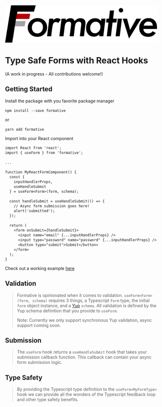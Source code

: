 ![Formative](https://raw.githubusercontent.com/hally9k/formative/master/docs-website/src/images/formative.png 'Formative')

# Type Safe Forms with React Hooks

(A work in progress - All contributions welcome!)

## Getting Started

Install the package with you favorite package manager

`npm install --save formative`

or

`yarn add formative`

Import into your React component

```
import React from 'react';
import { useForm } from 'formative';

...

function MyReactFormComponent() {
  const {
    inputHandlerProps,
    useHandleSubmit
  } = useForm<Form>(form, schema);

  const handleSubmit = useHandleSubmit(() => {
    // Async form submission goes here!
    alert('submitted');
  });

  return (
    <form onSubmit={handleSubmit}>
      <input name="email" {...inputHandlerProps} />
      <input type="password" name="password" {...inputHandlerProps} />
      <button type="submit">Submit</button>
    </form>
  );
}
```

Check out a working example [here](https://github.com/hally9k/formative/tree/master/example)

## Validation

> Formative is opinionated when it comes to validation. `useForm<Form>(form, schema)` requires 3 things, a Typescript `Form` type, the initial `form` object instance, and a [Yup]() `schema`. All validation is defined by the Yup schema definition that you provide to `useForm`.
>
> Note: Currently we only support synchronous Yup validation, async support coming soon.

## Submission

> The `useForm` hook returns a `useHandleSubmit` hook that takes your submission callback function. This callback can contain your async form submission logic.

## Type Safety

> By providing the Typescript type definition to the `useForm<MyFormType>` hook we can provide all the wonders of the Typescript feedback loop and other type safety benefits.

